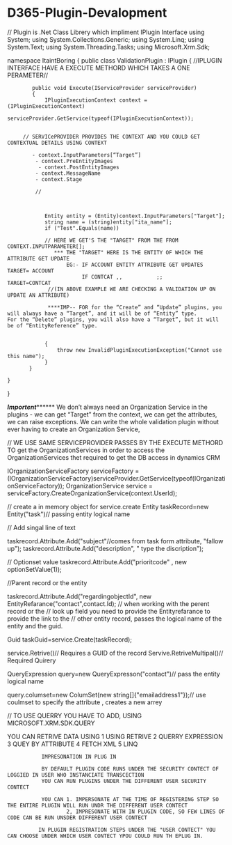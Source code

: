 # D365-Plugin-Devalopment
// Plugin is .Net Class Librery which impliment IPlugin Interface 
using System;
using System.Collections.Generic;
using System.Linq;
using System.Text;
using System.Threading.Tasks;
using Microsoft.Xrm.Sdk;

namespace ItaintBoring
{
    public class ValidationPlugin : IPlugin
    {
       //IPLUGIN INTERFACE HAVE A EXECUTE METHORD WHICH TAKES A ONE PERAMETER//
       
        
            public void Execute(IServiceProvider serviceProvider)
            {
                IPluginExecutionContext context = (IPluginExecutionContext)
                    serviceProvider.GetService(typeof(IPluginExecutionContext));
                    
                    
         // SERVICePROVIDER PROVIDES THE CONTEXT AND YOU COULD GET CONTEXTUAL DETAILS USING CONTEXT 
         
            - context.InputParameters[“Target”]
             - context.PreEntityImages
              - context.PostEntityImages
             - context.MessageName
             - context.Stage
             
             //
             
             
                    
                Entity entity = (Entity)context.InputParameters["Target"];
                string name = (string)entity["ita_name"];
                if ("Test".Equals(name))
                
                // HERE WE GET'S THE "TARGET" FROM THE FROM CONTEXT.INPUTPARAMETER[];
                   *** THE "TARGET" HERE IS THE ENTITY OF WHICH THE ATTRIBUTE GET UPDATE
                       EG:- IF ACCOUNT ENTITY ATTRIBUTE GET UPDATES TARGET= ACCOUNT
                            IF CONTCAT ,,           ;;              TARGET=CONTCAT
                 //(IN ABOVE EXAMPLE WE ARE CHECKING A VALIDATION UP ON UPDATE AN ATTRIBUTE)
                 
                 ****IMP-- FOR for the “Create” and “Update” plugins, you will always have a “Target”, and it will be of “Entity” type.                      For the “Delete” plugins, you will also have a “Target”, but it will be of “EntityReference” type.
                
                
                {
                    throw new InvalidPluginExecutionException("Cannot use this name");
                }
           }
        
    }
}

*********Importent***************
We don’t always need an Organization Service in the plugins - we can get “Target” from the context, we can get the attributes, we can raise exceptions. We can write the whole validation plugin without ever having to create an Organization Service,


// WE USE SAME SERVICEPROVIDER PASSES BY THE EXECUTE METHORD TO get the OrganizationServices in order to access the OrganizationServices thet required to get the DB access in dynamics CRM

IOrganizationServiceFactory serviceFactory = (IOrganizationServiceFactory)serviceProvider.GetService(typeof(IOrganizationServiceFactory));
OrganizationService service = serviceFactory.CreateOrganizationService(context.UserId);

// create a in memory object for service.create 
Entity taskRecord=new Entity("task")// passing entity logical name

// Add singal line of text 

taskrecord.Attribute.Add("subject"//comes from task form attribute, "fallow up");
taskrecord.Attribute.Add("description", " type the discription");

// Optionset value
taskrecord.Attribute.Add("prioritcode" , new optionSetValue(1));

//Parent record or the entity

taskrecord.Attribute.Add("regardingobjectId", new EntityRefarance("contact",contact.Id);
                                                 // when working with the perent record or the 
                                                 // look up field you need to provide the Entityrefarance to provide the link to the 
                                                 // other entity record, passes the logical name of the entity and the guid.

Guid taskGuid=service.Create(taskRecord);


service.Retrive()// Requires a GUID of the record
Servive.RetriveMultipal()// Required Quirery

QueryExpression query=new QueryExpresson("contact")// pass the entity logical name

query.columset=new ColumSet(new string[]{"emailaddress1"});// use coulmset to specify the attribute , creates a new arrey 


// TO USE QUERRY YOU HAVE TO ADD, USING MICROSOFT.XRM.SDK.QUERY

YOU CAN RETRIVE DATA USING 
1 USING RETRIVE
2 QUERRY EXPRESSION 
3 QUEY BY ATTRIBUTE
4 FETCH XML
5 LINQ


               IMPRESONATION IN PLUG IN 
               
               BY DEFAULT PLUGIN CODE RUNS UNDER THE SECURITY CONTECT OF LOGGIED IN USER WHO INSTANCIATE TRANSCECTION 
               YOU CAN RUN PLUGINS UNDER THE DIFFERENT USER SECURITY CONTECT 
               
               YOU CAN 1. IMPERSONATE AT THE TIME OF REGISTERING STEP SO THE ENTIRE PLUGIN WILL RUN UNDR THE DIFFERENT USER CONTECT
                       2, IMPRESONATE WITH IN PLUGIN CODE, SO FEW LINES OF CODE CAN BE RUN UNSDER DIFFERENT USER CONTECT
                     
              IN PLUGIN REGISTRATION STEPS UNDER THE "USER CONTECT" YOU CAN CHOOSE UNDER WHICH USER CONTECT YPOU COULD RUN TH EPLUG IN. 
